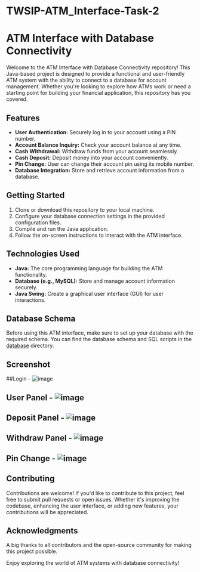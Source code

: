 # TWSIP-ATM_Interface-Task-2

# ATM Interface with Database Connectivity

Welcome to the ATM Interface with Database Connectivity repository! This Java-based project is designed to provide a functional and user-friendly ATM system with the ability to connect to a database for account management. Whether you're looking to explore how ATMs work or need a starting point for building your financial application, this repository has you covered.

## Features

- **User Authentication:** Securely log in to your account using a PIN number.
- **Account Balance Inquiry:** Check your account balance at any time.
- **Cash Withdrawal:** Withdraw funds from your account seamlessly.
- **Cash Deposit:** Deposit money into your account conveniently.
- **Pin Change:** User can change their account pin using its mobile number.
- **Database Integration:** Store and retrieve account information from a database.

## Getting Started

1. Clone or download this repository to your local machine.
2. Configure your database connection settings in the provided configuration files.
3. Compile and run the Java application.
4. Follow the on-screen instructions to interact with the ATM interface.

## Technologies Used

- **Java:** The core programming language for building the ATM functionality.
- **Database (e.g., MySQL):** Store and manage account information securely.
- **Java Swing:** Create a graphical user interface (GUI) for user interactions.

## Database Schema

Before using this ATM interface, make sure to set up your database with the required schema. You can find the database schema and SQL scripts in the [database](/database) directory.


## Screenshot
##Login - ![image](https://github.com/KM9110/TWSIP-ATM_Interface-Task-2/assets/87354852/5db39520-3080-4eba-8836-5243f6ecff4e)

## User Panel - ![image](https://github.com/KM9110/TWSIP-ATM_Interface-Task-2/assets/87354852/8620b46e-094e-44a8-b2b4-95e8fc8c42b5)

## Deposit Panel - ![image](https://github.com/KM9110/TWSIP-ATM_Interface-Task-2/assets/87354852/89203d20-32f5-431e-85e7-84e86d1c8805)

## Withdraw Panel - ![image](https://github.com/KM9110/TWSIP-ATM_Interface-Task-2/assets/87354852/4e901f3f-853f-4132-9be8-168f354cc617)


## Pin Change - ![image](https://github.com/KM9110/TWSIP-ATM_Interface-Task-2/assets/87354852/95bfb532-bb4c-451b-8f20-733fa6382044)


## Contributing

Contributions are welcome! If you'd like to contribute to this project, feel free to submit pull requests or open issues. Whether it's improving the codebase, enhancing the user interface, or adding new features, your contributions will be appreciated.

## Acknowledgments

A big thanks to all contributors and the open-source community for making this project possible.

Enjoy exploring the world of ATM systems with database connectivity!
